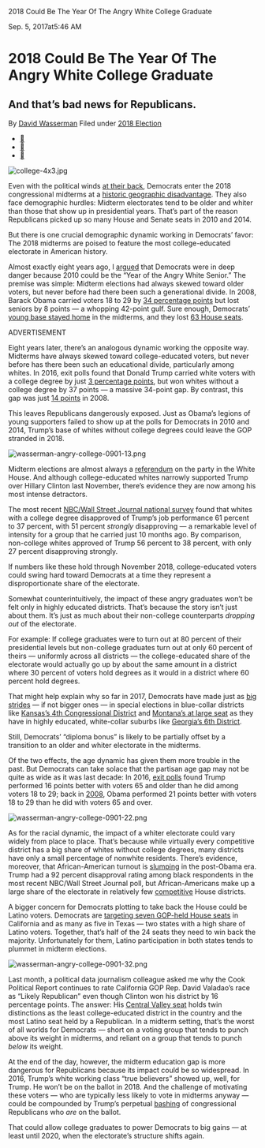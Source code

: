 2018 Could Be The Year Of The Angry White College Graduate

Sep. 5, 2017at5:46 AM

# 2018 Could Be The Year Of The Angry White College Graduate

## And that’s bad news for Republicans.

By [David Wasserman](https://fivethirtyeight.com/contributors/david-wasserman/)
Filed under [2018 Election](https://fivethirtyeight.com/tag/2018-election/)

- [](https://fivethirtyeight.com/features/2018-could-be-the-year-of-the-angry-white-college-graduate/?share=facebook&nb=1)
- [](https://fivethirtyeight.com/features/2018-could-be-the-year-of-the-angry-white-college-graduate/?share=twitter&nb=1)
- [](https://fivethirtyeight.com/features/2018-could-be-the-year-of-the-angry-white-college-graduate/?ex_cid=538twittermailto:?subject=I%20thought%20you%E2%80%99d%20like%20this%20article%20from%20FiveThirtyEight&body=https%3A%2F%2Ffivethirtyeight.com%2Ffeatures%2F2018-could-be-the-year-of-the-angry-white-college-graduate%2F?ex_cid=538email)

![college-4x3.jpg](../_resources/46865038a92a0a08c9d18d63df292204.jpg)

Even with the political winds [at their back](https://projects.fivethirtyeight.com/congress-generic-ballot-polls/), Democrats enter the 2018 congressional midterms at a [historic geographic disadvantage](https://fivethirtyeight.com/features/the-congressional-map-is-historically-biased-toward-the-gop/). They also face demographic hurdles: Midterm electorates tend to be older and whiter than those that show up in presidential years. That’s part of the reason Republicans picked up so many House and Senate seats in 2010 and 2014.

But there is one crucial demographic dynamic working in Democrats’ favor: The 2018 midterms are poised to feature the most college-educated electorate in American history.

Almost exactly eight years ago, I [argued](https://fivethirtyeight.com/features/angry-white-seniors-and-2010/) that Democrats were in deep danger because 2010 could be the “Year of the Angry White Senior.” The premise was simple: Midterm elections had always skewed toward older voters, but never before had there been such a generational divide. In 2008, Barack Obama carried voters 18 to 29 by [34 percentage points](http://www.cnn.com/ELECTION/2008/results/polls/#USP00p1) but lost seniors by 8 points — a whopping 42-point gulf. Sure enough, Democrats’ [young base stayed home](https://www.census.gov/data/tables/2010/demo/voting-and-registration/voting-registration-2010-election.html) in the midterms, and they lost [63 House seats](http://www.presidency.ucsb.edu/data/mid-term_elections.php).

ADVERTISEMENT

Eight years later, there’s an analogous dynamic working the opposite way. Midterms have always skewed toward college-educated voters, but never before has there been such an educational divide, particularly among whites. In 2016, exit polls found that Donald Trump carried white voters with a college degree by just [3 percentage points](http://www.cnn.com/election/results/exit-polls), but won whites without a college degree by 37 points — a massive 34-point gap. By contrast, this gap was just [14 points](http://www.cnn.com/ELECTION/2008/results/polls/#val=USP00p1) in 2008.

This leaves Republicans dangerously exposed. Just as Obama’s legions of young supporters failed to show up at the polls for Democrats in 2010 and 2014, Trump’s base of whites without college degrees could leave the GOP stranded in 2018.

![wasserman-angry-college-0901-13.png](../_resources/cb97647ab376532352d5d07686b10aa0.png)

Midterm elections are almost always a [referendum](https://www.nationaljournal.com/s/655987/midterms-are-about-party-power-not-issues) on the party in the White House. And although college-educated whites narrowly supported Trump over Hillary Clinton last November, there’s evidence they are now among his most intense detractors.

The most recent [NBC/Wall Street Journal national survey](http://msnbcmedia.msn.com/i/TODAY/z_Creative/17255%20NBCWSJJunePoll.pdf) found that whites with a college degree disapproved of Trump’s job performance 61 percent to 37 percent, with 51 percent *strongly* disapproving — a remarkable level of intensity for a group that he carried just 10 months ago. By comparison, non-college whites approved of Trump 56 percent to 38 percent, with only 27 percent disapproving strongly.

If numbers like these hold through November 2018, college-educated voters could swing hard toward Democrats at a time they represent a disproportionate share of the electorate.

Somewhat counterintuitively, the impact of these angry graduates won’t be felt only in highly educated districts. That’s because the story isn’t just about them. It’s just as much about their non-college counterparts *dropping out* of the electorate.

For example: If college graduates were to turn out at 80 percent of their presidential levels but non-college graduates turn out at only 60 percent of theirs — uniformly across all districts — the college-educated share of the electorate would actually go up by about the same amount in a district where 30 percent of voters hold degrees as it would in a district where 60 percent hold degrees.

That might help explain why so far in 2017, Democrats have made just as [big strides](https://fivethirtyeight.com/features/the-normal-rules-of-politics-still-apply-to-trump-and-to-republicans-in-congress/) — if not bigger ones — in special elections in blue-collar districts like [Kansas’s 4th Congressional District](https://fivethirtyeight.com/features/is-trump-or-brownback-to-blame-for-the-surprisingly-close-race-in-kansas-4/) and [Montana’s at large seat](https://fivethirtyeight.com/live-blog/montana-special-election/) as they have in highly educated, white-collar suburbs like [Georgia’s 6th District](https://fivethirtyeight.com/live-blog/georgia-south-carolina-special-elections/).

Still, Democrats’ “diploma bonus” is likely to be partially offset by a transition to an older and whiter electorate in the midterms.

Of the two effects, the age dynamic has given them more trouble in the past. But Democrats can take solace that the partisan age gap may not be quite as wide as it was last decade: In 2016, [exit polls](http://www.cnn.com/election/results/exit-polls) found Trump performed 16 points better with voters 65 and older than he did among voters 18 to 29; back in [2008](http://www.cnn.com/ELECTION/2008/results/polls/#val=USP00p1), Obama performed 21 points better with voters 18 to 29 than he did with voters 65 and over.

![wasserman-angry-college-0901-22.png](../_resources/d3e435aad23f739f3042ff247680b8bc.png)

As for the racial dynamic, the impact of a whiter electorate could vary widely from place to place. That’s because while virtually every competitive district has a big share of whites without college degrees, many districts have only a small percentage of nonwhite residents. There’s evidence, moreover, that African-American turnout is [slumping](https://fivethirtyeight.com/features/black-voters-arent-turning-out-for-the-post-obama-democratic-party/) in the post-Obama era. Trump had a 92 percent disapproval rating among black respondents in the most recent NBC/Wall Street Journal poll, but African-Americans make up a large share of the electorate in relatively few [competitive](http://cookpolitical.com/ratings/house-race-ratings) House districts.

A bigger concern for Democrats plotting to take back the House could be Latino voters. Democrats are [targeting seven GOP-held House seats](http://www.latimes.com/politics/essential/la-pol-ca-essential-politics-updates-dccc-sets-sights-on-seven-california-1485806622-htmlstory.html) in California and as many as five in Texas — two states with a high share of Latino voters. Together, that’s half of the 24 seats they need to win back the majority. Unfortunately for them, Latino participation in both states tends to plummet in midterm elections.

![wasserman-angry-college-0901-32.png](../_resources/5e42d889ec59a024762e2ed1de7cbf8d.png)

Last month, a political data journalism colleague asked me why the Cook Political Report continues to rate California GOP Rep. David Valadao’s race as “Likely Republican” even though Clinton won his district by 16 percentage points. The answer: His [Central Valley seat](https://www.govtrack.us/congress/members/CA/21) holds twin distinctions as the least college-educated district in the country and the most Latino seat held by a Republican. In a midterm setting, that’s the worst of all worlds for Democrats — short on a voting group that tends to punch above its weight in midterms, and reliant on a group that tends to punch *below* its weight.

At the end of the day, however, the midterm education gap is more dangerous for Republicans because its impact could be so widespread. In 2016, Trump’s white working class “true believers” showed up, well, for Trump. He won’t be on the ballot in 2018. And the challenge of motivating these voters — who are typically less likely to vote in midterms anyway — could be compounded by Trump’s perpetual [bashing](https://twitter.com/realDonaldTrump/status/900346953120141312) of congressional Republicans who *are* on the ballot.

That could allow college graduates to power Democrats to big gains — at least until 2020, when the electorate’s structure shifts again.